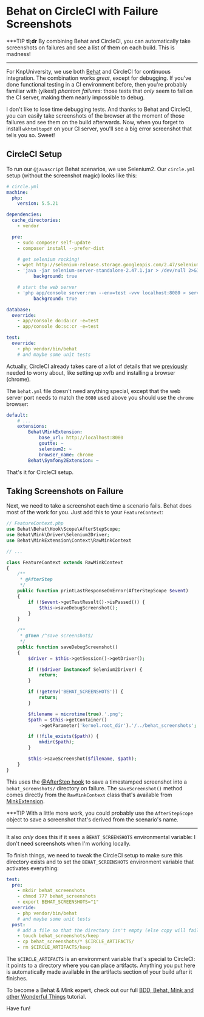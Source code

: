 # Behat on CircleCI with Failure Screenshots

***TIP
**tl;dr** By combining Behat and CircleCI, you can automatically take screenshots
on failures and see a list of them on each build. This is madness!
***

For KnpUniversity, we use both [Behat](https://knpuniversity.com/screencast/behat)
and CircleCI for continuous integration. The combination works *great*, except for
debugging. If you've done functional testing in a CI environment before, then
you're probably familiar with (yikes!) *phantom failures*: those tests that *only*
seem to fail on the CI server, making them nearly impossible to debug.

I don't like to lose time debugging tests. And thanks to Behat and CircleCI, you
can easily take screenshots of the browser at the moment of those failures and see
them on the build afterwards. Now, when you forget to install `wkhtmltopdf` on your
CI server, you'll see a big error screenshot that tells you so. Sweet!

## CircleCI Setup

To run our `@javascript` Behat scenarios, we use Selenium2. Our `circle.yml` setup
(without the screenshot magic) looks like this:

```yml
# circle.yml
machine:
  php:
    version: 5.5.21

dependencies:
  cache_directories:
    - vendor

  pre:
    - sudo composer self-update
    - composer install --prefer-dist

    # get selenium rocking!
    - wget http://selenium-release.storage.googleapis.com/2.47/selenium-server-standalone-2.47.1.jar
    - 'java -jar selenium-server-standalone-2.47.1.jar > /dev/null 2>&1':
          background: true

    # start the web server
    - 'php app/console server:run --env=test -vvv localhost:8080 > server.log 2>&1':
          background: true

database:
  override:
    - app/console do:da:cr -e=test
    - app/console do:sc:cr -e=test

test:
  override:
    - php vendor/bin/behat
    # and maybe some unit tests
```

Actually, CircleCI already takes care of a lot of details that we [previously](https://knpuniversity.com/screencast/question-answer-day/travis-ci)
needed to worry about, like setting up xvfb and installing a browser (chrome).

The `behat.yml` file doesn't need anything special, except that the web server port
needs to match the `8080` used above you should use the `chrome` browser:

```yml
default:
    # ...
    extensions:
        Behat\MinkExtension:
            base_url: http://localhost:8080
            goutte: ~
            selenium2: ~
            browser_name: chrome
        Behat\Symfony2Extension: ~
```

That's it for CircleCI setup.

## Taking Screenshots on Failure

Next, we need to take a screenshot each time a scenario fails. Behat does most of
the work for you. Just add this to your `FeatureContext`:

```php
// FeatureContext.php
use Behat\Behat\Hook\Scope\AfterStepScope;
use Behat\Mink\Driver\Selenium2Driver;
use Behat\MinkExtension\Context\RawMinkContext

// ...

class FeatureContext extends RawMinkContext
{
    /**
     * @AfterStep
     */
    public function printLastResponseOnError(AfterStepScope $event)
    {
        if (!$event->getTestResult()->isPassed()) {
            $this->saveDebugScreenshot();
        }
    }

    /**
     * @Then /^save screenshot$/
     */
    public function saveDebugScreenshot()
    {
        $driver = $this->getSession()->getDriver();

        if (!$driver instanceof Selenium2Driver) {
            return;
        }

        if (!getenv('BEHAT_SCREENSHOTS')) {
            return;
        }

        $filename = microtime(true).'.png';
        $path = $this->getContainer()
            ->getParameter('kernel.root_dir').'/../behat_screenshots';

        if (!file_exists($path)) {
            mkdir($path);
        }

        $this->saveScreenshot($filename, $path);
    }
}
```

This uses the [@AfterStep hook](http://knpuniversity.com/screencast/behat/behat-hooks-background)
to save a timestamped screenshot into a `behat_screenshots/` directory on failure.
The `saveScreenshot()` method comes directly from the `RawMinkContext` class that's
available from [MinkExtension](http://knpuniversity.com/screencast/behat/behat-loves-mink).

***TIP
With a little more work, you could probably use the `AfterStepScope` object to save
a screenshot that's derived from the scenario's name.
***

It also *only* does this if it sees a `BEHAT_SCREENSHOTS` environmental variable:
I don't need screenshots when I'm working locally.

To finish things, we need to tweak the CircleCI setup to make sure this directory
exists and to set the `BEHAT_SCREENSHOTS` environment variable that activates everything:

```yml
test:
  pre:
    - mkdir behat_screenshots
    - chmod 777 behat_screenshots
    - export BEHAT_SCREENSHOTS="1"
  override:
    - php vendor/bin/behat
    # and maybe some unit tests
  post:
    # add a file so that the directory isn't empty (else copy will fail)
    - touch behat_screenshots/keep
    - cp behat_screenshots/* $CIRCLE_ARTIFACTS/
    - rm $CIRCLE_ARTIFACTS/keep
```

The `$CIRCLE_ARTIFACTS` is an environment variable that's special to CircleCI: it
points to a directory where you can place artifacts. Anything you put here is automatically
made available in the artifacts section of your build after it finishes.

To become a Behat & Mink expert, check out our full
[BDD, Behat, Mink and other Wonderful Things](https://knpuniversity.com/screencast/behat)
tutorial.

Have fun!
